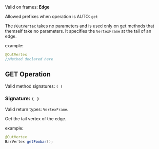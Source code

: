 Valid on frames: **Edge**

Allowed prefixes when operation is AUTO: `get`

The `@OutVertex` takes no parameters and is used only on get methods that themself take no parameters. It specifies the `VertexFrame` at the tail of an edge.

example:

```java
@OutVertex
//Method declared here
```

## GET Operation

Valid method signatures: `( )`

### Signature: `( )`

Valid return types: `VertexFrame`.

Get the tail vertex of the edge.

example:

```java
@OutVertex
BarVertex getFoobar();
```
